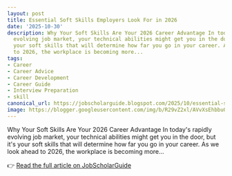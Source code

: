 ```yaml
---
layout: post
title: Essential Soft Skills Employers Look For in 2026
date: '2025-10-30'
description: Why Your Soft Skills Are Your 2026 Career Advantage In today's rapidly
  evolving job market, your technical abilities might get you in the door, but it's
  your soft skills that will determine how far you go in your career. As we look ahead
  to 2026, the workplace is becoming more...
tags:
- Career
- Career Advice
- Career Development
- Career Guide
- Interview Preparation
- skill
canonical_url: https://jobscholarguide.blogspot.com/2025/10/essential-soft-skills-employers-look.html
image: https://blogger.googleusercontent.com/img/b/R29vZ2xl/AVvXsEhbbuQijXFkttj045cKbwY3aUzAZ9P3UFZCvTrxjz59ZLJAyVAdvY73Bnl9n5glpcAKYbh2LcxSraMNh4YRQi-pa9NqjOHVoT7DyrVTD-tLQKGr1ZUqSGOYjVts9i6Bf3dAu7LHbrZHawz4tG1nGqsGVi_Pgx9LOq7qMtrQ1usUkuMFtIR7it5kOOKTRQsa/s72-c/Essential%20Soft%20Skills%20Employers%20Look%20For%20in%202026.png
---
```


Why Your Soft Skills Are Your 2026 Career Advantage In today's rapidly evolving job market, your technical abilities might get you in the door, but it's your soft skills that will determine how far you go in your career. As we look ahead to 2026, the workplace is becoming more...

<!--more-->

👉 [Read the full article on JobScholarGuide](https://jobscholarguide.blogspot.com/2025/10/essential-soft-skills-employers-look.html)
